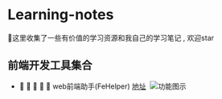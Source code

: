 # Learning-notes
🎉这里收集了一些有价值的学习资源和我自己的学习笔记 , 欢迎star
## 前端开发工具集合
- :star2: :star2: :star2: :star2: :star2: web前端助手(FeHelper) [地址](https://www.baidufe.com/fehelper) 
![功能图示](http://ounwp2434.bkt.clouddn.com/%E5%89%8D%E7%AB%AF%E5%8A%A9%E6%89%8B.png)
